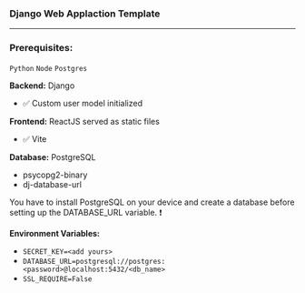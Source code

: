 ### Django Web Applaction Template
---

### Prerequisites:
`Python` `Node` `Postgres` 

**Backend:** Django
- :white_check_mark: Custom user model initialized

**Frontend:** ReactJS served as static files
- :white_check_mark: Vite

**Database:** PostgreSQL
- psycopg2-binary
- dj-database-url

You have to install PostgreSQL on your device and create a database before setting up the DATABASE_URL variable. :heavy_exclamation_mark:

**Environment Variables:**
- `SECRET_KEY=<add yours>`
- `DATABASE_URL=postgresql://postgres:<password>@localhost:5432/<db_name>`
- `SSL_REQUIRE=False`